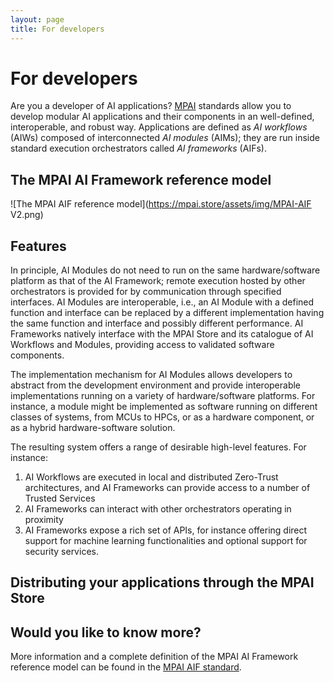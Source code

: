 ```yaml
---
layout: page
title: For developers
---
```


# For developers

Are you a developer of AI applications? [MPAI](https://mpai.community) standards allow you to develop modular AI applications and their components in an well-defined, interoperable, and robust way. Applications are defined as _AI workflows_ (AIWs) composed of interconnected _AI modules_ (AIMs); they are run inside standard execution orchestrators called _AI frameworks_ (AIFs).

## The MPAI AI Framework reference model

![The MPAI AIF reference model](https://mpai.store/assets/img/MPAI-AIF V2.png)

## Features

In principle, AI Modules do not need to run on the same hardware/software platform as that of the AI Framework; remote execution hosted by other orchestrators is provided for by communication through specified interfaces. AI Modules are interoperable, i.e., an AI Module with a defined function and interface can be replaced by a different implementation having the same function and interface and possibly different performance. AI Frameworks natively interface with the MPAI Store and its catalogue of AI Workflows and Modules, providing access to validated software components.

The implementation mechanism for AI Modules allows developers to abstract from the development environment and provide interoperable implementations running on a variety of hardware/software platforms. For instance, a module might be implemented as software running on different classes of systems, from MCUs to HPCs, or as a hardware component, or as a hybrid hardware-software solution.

The resulting system offers a range of desirable high-level features. For instance:
1. AI Workflows are executed in local and distributed Zero-Trust architectures, and AI Frameworks can provide access to a number of Trusted Services
2. AI Frameworks can interact with other orchestrators operating in proximity
3. AI Frameworks expose a rich set of APIs, for instance offering direct support for machine learning functionalities and optional support for security services.

## Distributing your applications through the MPAI Store




## Would you like to know more?

More information and a complete definition of the MPAI AI Framework reference model can be found in the [MPAI AIF standard](https://mpai.community/standards/mpai-aif/https://mpai.community/standards/mpai-aif/).


